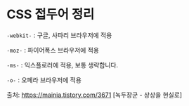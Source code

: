 # CSS 접두어 정리

`-webkit-` : 구글, 사파리 브라우저에 적용

`-moz-` : 파이어폭스 브라우저에 적용

`-ms-` : 익스플로러에 적용, 보통 생략합니다.

`-o-` : 오페라 브라우저에 적용

출처: https://mainia.tistory.com/3671 [녹두장군 - 상상을 현실로]
